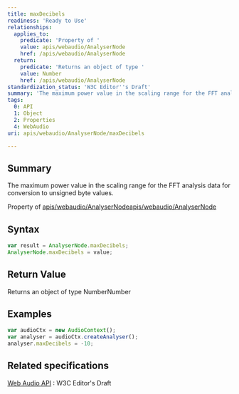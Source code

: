```yaml
---
title: maxDecibels
readiness: 'Ready to Use'
relationships:
  applies_to:
    predicate: 'Property of '
    value: apis/webaudio/AnalyserNode
    href: /apis/webaudio/AnalyserNode
  return:
    predicate: 'Returns an object of type '
    value: Number
    href: /apis/webaudio/AnalyserNode
standardization_status: 'W3C Editor''s Draft'
summary: 'The maximum power value in the scaling range for the FFT analysis data for conversion to unsigned byte values.'
tags:
  0: API
  1: Object
  2: Properties
  4: WebAudio
uri: apis/webaudio/AnalyserNode/maxDecibels

---
```

## <span>Summary</span>

The maximum power value in the scaling range for the FFT analysis data for conversion to unsigned byte values.

Property of [apis/webaudio/AnalyserNode](/apis/webaudio/AnalyserNode)[apis/webaudio/AnalyserNode](/apis/webaudio/AnalyserNode)

## <span>Syntax</span>

``` js
var result = AnalyserNode.maxDecibels;
AnalyserNode.maxDecibels = value;
```

## <span>Return Value</span>

Returns an object of type NumberNumber

## <span>Examples</span>

``` js
var audioCtx = new AudioContext();
var analyser = audioCtx.createAnalyser();
analyser.maxDecibels = -10;
```

## <span>Related specifications</span>

[Web Audio API](http://webaudio.github.io/web-audio-api/)
:   W3C Editor's Draft
